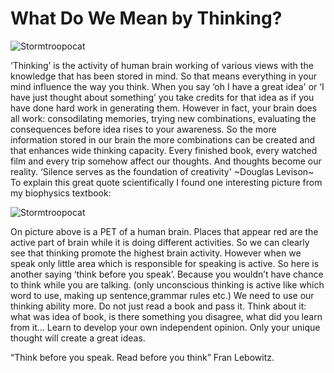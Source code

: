 # What Do We Mean by Thinking?

![Stormtroopocat](https://miro.medium.com/max/375/1*va9auLTsoxemCwXzNLMXjA.jpeg "Motivation")

‘Thinking’ is the activity of human brain working of various views with the knowledge that has been stored in mind. So that means everything in your mind influence the way you think.
When you say ‘oh I have a great idea' or ‘I have just thought about something’ you take credits for that idea as if you have done hard work in generating them. However in fact, your brain does all work: consodilating memories, trying new combinations, evaluating the consequences before idea rises to your awareness. So the more information stored in our brain the more combinations can be created and that enhances wide thinking capacity. Every finished book, every watched film and every trip somehow affect our thoughts. And thoughts become our reality.
‘Silence serves as the foundation of creativity'
~Douglas Levison~
To explain this great quote scientifically I found one interesting picture from my biophysics textbook:

![Stormtroopocat](https://miro.medium.com/max/875/1*-X3vFg2zHHKZJ9fM4ZXP4w.jpeg "Motivation")

On picture above is a PET of a human brain. Places that appear red are the active part of brain while it is doing different activities. So we can clearly see that thinking promote the highest brain activity. However when we speak only little area which is responsible for speaking is active. So here is another saying ‘think before you speak’. Because you wouldn’t have chance to think while you are talking. (only unconscious thinking is active like which word to use, making up sentence,grammar rules etc.) We need to use our thinking ability more. Do not just read a book and pass it. Think about it: what was idea of book, is there something you disagree, what did you learn from it… Learn to develop your own independent opinion. Only your unique thought will create a great ideas.

“Think before you speak. Read before you think” Fran Lebowitz.
